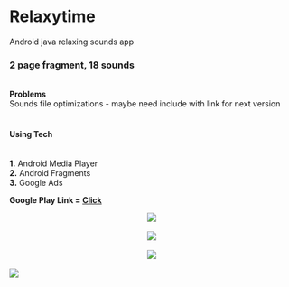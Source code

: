 # Relaxytime
Android java relaxing sounds app

<h3>2 page fragment, 18 sounds</h3><br>
<b>Problems</b><br>
Sounds file optimizations - maybe need include with link for next version
<br><br>

<h4> Using Tech </h4><br>
<b>1.</b> Android Media Player<br>
<b>2.</b> Android Fragments<br>
<b>3.</b> Google Ads<br>


<b>Google Play Link = <a href="https://play.google.com/store/apps/details?id=com.prod.musicapp">Click</a></b>



<center><img src="http://ccsguvenlik.com/indir/1024500.png"/></center><br>
<center><img src="http://ccsguvenlik.com/indir/sesler-kapali.png"/></center><br>
<center><img src="http://ccsguvenlik.com/indir/sesler1-kapali.png"/></center><br>
<img src="http://ccsguvenlik.com/indir/sesler.png"/>
